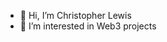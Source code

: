 - 👋 Hi, I’m Christopher Lewis
- 👀 I’m interested in Web3 projects

<!---
TopLewis27/TopLewis27 is a ✨ special ✨ repository because its `README.md` (this file) appears on your GitHub profile.
You can click the Preview link to take a look at your changes.
--->

